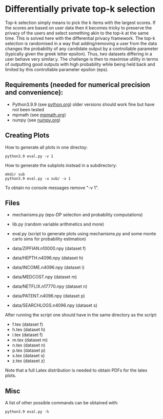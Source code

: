 # Differentially private top-k selection

Top-k selection simply means to pick the k items with the largest scores. If the scores are based on user data then it becomes tricky to preserve the privacy of the users and select something akin to the top-k at the same time. This is solved here with the differential privacy framework. The top-k selection is randomised in a way that adding/removing a user from the data changes the probability of any candidate output by a controllable parameter (typically given the greek letter epsilon). Thus, two datasets differing in a user behave very similar.y. The challenge is then to maximise utility in terms of outputting good outputs with high probability while being held back and limited by this controllable parameter epsilon (eps).

## Requirements (needed for numerical precision and convenience):

- Python3.9.9 (see [python.org](https://python.org)) older versions should work fine but have not been tested
- mpmath (see [mpmath.org](https://mpmath.org))
- numpy (see [numpy.org](https://numpy.org))

## Creating Plots

How to generate all plots in one directoy:
```
python3.9 eval.py -v 1
```
How to generate the subplots instead in a subdirectory:
```
mkdir sub
python3.9 eval.py -u sub/ -v 1
```
To obtain no console messages remove "-v 1".

## Files

- mechanisms.py (eps-DP selection and probability computations)
- lib.py (random variable arithmetics and more)
- eval.py (script to generate plots using mechanisms.py and some monte carlo sims for probability estimation)

- data/ZIPFIAN.n10000.npy (dataset f)
- data/HEPTH.n4096.npy (dataset h)
- data/INCOME.n4096.npy (dataset i)
- data/MEDCOST.npy (dataset m)
- data/NETFLIX.n17770.npy (dataset n)
- data/PATENT.n4096.npy (dataset p)
- data/SEARCHLOGS.n4096.npy (dataset s)

After running the script one should have in the same directory as the script:

- f.tex (dataset f)
- h.tex (dataset h)
- i.tex (dataset f)
- m.tex (dataset m)
- n.tex (dataset n)
- p.tex (dataset p)
- s.tex (dataset s)
- z.tex (dataset z)

Note that a full Latex distribution is needed to obtain PDFs for the latex plots.

## Misc

A list of other possible commands can be obtained with:
```
python3.9 eval.py -h
```
